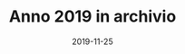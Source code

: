 ---
title: "Anno 2019 in archivio"
date: "2019-11-25"
taxonomy: 
    tag: [anno-2019-in-archivio]
content:
    items: '@self.children'
---